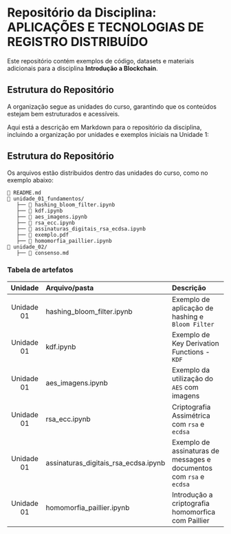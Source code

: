# Repositório da Disciplina: APLICAÇÕES E TECNOLOGIAS DE REGISTRO DISTRIBUÍDO

Este repositório contém exemplos de código, datasets e materiais adicionais para a disciplina **Introdução a Blockchain**.  

## Estrutura do Repositório  

A organização segue as unidades do curso, garantindo que os conteúdos estejam bem estruturados e acessíveis.  

Aqui está a descrição em Markdown para o repositório da disciplina, incluindo a organização por unidades e exemplos iniciais na Unidade 1:  

## Estrutura do Repositório  

Os arquivos estão distribuidos dentro das unidades do curso, como no exemplo abaixo:

```
📄 README.md
📂 unidade_01_fundamentos/
   ├── 🐍 hashing_bloom_filter.ipynb
   ├── 🐍 kdf.ipynb
   ├── 🐍 aes_imagens.ipynb
   ├── 🐍 rsa_ecc.ipynb
   ├── 🐍 assinaturas_digitais_rsa_ecdsa.ipynb
   ├── 📖 exemplo.pdf
   ├── 🐍 homomorfia_paillier.ipynb
📂 unidade_02/
   ├── 📄 consenso.md
```

### Tabela de artefatos

| Unidade | Arquivo/pasta | Descrição |
| :-:     |  :-           | :-        |
|Unidade 01| hashing_bloom_filter.ipynb | Exemplo de aplicação de hashing e `Bloom Filter` |
|Unidade 01| kdf.ipynb | Exemplo de Key Derivation Functions - `KDF` |
|Unidade 01| aes_imagens.ipynb | Exemplo da utilização do `AES` com imagens |
|Unidade 01| rsa_ecc.ipynb | Criptografia Assimétrica com `rsa` e `ecdsa` |
|Unidade 01| assinaturas_digitais_rsa_ecdsa.ipynb | Exemplo de assinaturas de messages e documentos com `rsa` e `ecdsa` |
|Unidade 01| homomorfia_paillier.ipynb | Introdução a criptografia homomorfica com Paillier |